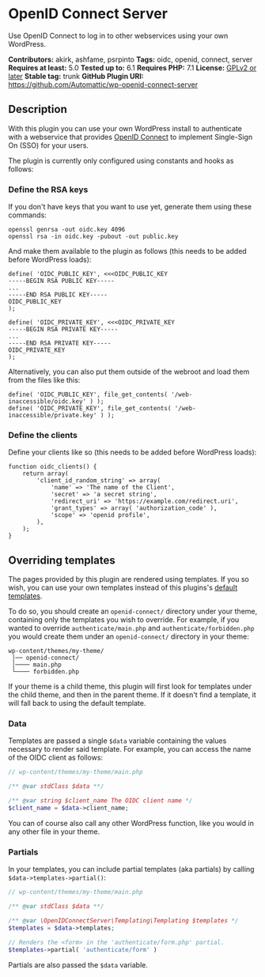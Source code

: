# OpenID Connect Server

Use OpenID Connect to log in to other webservices using your own WordPress.

**Contributors:** akirk, ashfame, psrpinto
**Tags:** oidc, openid, connect, server
**Requires at least:** 5.0
**Tested up to:** 6.1
**Requires PHP:** 7.1
**License:** [GPLv2 or later](http://www.gnu.org/licenses/gpl-2.0.html)
**Stable tag:** trunk
**GitHub Plugin URI:** https://github.com/Automattic/wp-openid-connect-server

## Description

With this plugin you can use your own WordPress install to authenticate with a webservice that provides [OpenID Connect](https://openid.net/connect/) to implement Single-Sign On (SSO) for your users.

The plugin is currently only configured using constants and hooks as follows:

### Define the RSA keys

If you don't have keys that you want to use yet, generate them using these commands:
```
openssl genrsa -out oidc.key 4096
openssl rsa -in oidc.key -pubout -out public.key
```

And make them available to the plugin as follows (this needs to be added before WordPress loads):

```
define( 'OIDC_PUBLIC_KEY', <<<OIDC_PUBLIC_KEY
-----BEGIN RSA PUBLIC KEY-----
...
-----END RSA PUBLIC KEY-----
OIDC_PUBLIC_KEY
);

define( 'OIDC_PRIVATE_KEY', <<<OIDC_PRIVATE_KEY
-----BEGIN RSA PRIVATE KEY-----
...
-----END RSA PRIVATE KEY-----
OIDC_PRIVATE_KEY
);
```
Alternatively, you can also put them outside of the webroot and load them from the files like this:
```
define( 'OIDC_PUBLIC_KEY', file_get_contents( '/web-inaccessible/oidc.key' ) );
define( 'OIDC_PRIVATE_KEY', file_get_contents( '/web-inaccessible/private.key' ) );
```

### Define the clients

Define your clients like so (this needs to be added before WordPress loads):
```
function oidc_clients() {
	return array(
		'client_id_random_string' => array(
			'name' => 'The name of the Client',
			'secret' => 'a secret string',
			'redirect_uri' => 'https://example.com/redirect.uri',
			'grant_types' => array( 'authorization_code' ),
			'scope' => 'openid profile',
		),
	);
}
```

## Overriding templates
The pages provided by this plugin are rendered using templates. If you so wish, you can use your own templates instead of this plugins's [default templates](templates).

To do so, you should create an `openid-connect/` directory under your theme, containing only the templates you wish to override. For example, if you wanted to override `authenticate/main.php` and `authenticate/forbidden.php` you would create them under an `openid-connect/` directory in your theme:

```shell
wp-content/themes/my-theme/
 │── openid-connect/
 │──── main.php
 └──── forbidden.php
```

If your theme is a child theme, this plugin will first look for templates under the child theme, and then in the parent theme. If it doesn't find a template, it will fall back to using the default template.

### Data
Templates are passed a single `$data` variable containing the values necessary to render said template. For example, you can access the name of the OIDC client as follows:

```php
// wp-content/themes/my-theme/main.php

/** @var stdClass $data **/

/** @var string $client_name The OIDC client name */
$client_name = $data->client_name;
```

You can of course also call any other WordPress function, like you would in any other file in your theme.

### Partials
In your templates, you can include partial templates (aka partials) by calling `$data->templates->partial()`:

```php
// wp-content/themes/my-theme/main.php

/** @var stdClass $data **/

/** @var \OpenIDConnectServer\Templating\Templating $templates */
$templates = $data->templates;

// Renders the <form> in the 'authenticate/form.php' partial.
$templates->partial( 'authenticate/form' )
```

Partials are also passed the `$data` variable.
